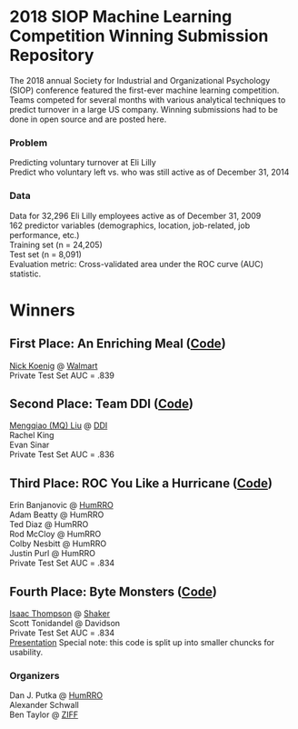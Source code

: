 # 2018 SIOP Machine Learning Competition Winning Submission Repository #
The 2018 annual Society for Industrial and Organizational Psychology (SIOP) conference featured the first-ever machine learning competition. Teams competed for several months with various analytical techniques to predict turnover in a large US company. Winning submissions had to be done in open source and are posted here. 

### Problem ###
Predicting voluntary turnover at Eli Lilly  
Predict who voluntary left vs. who was still active as of December 31, 2014  

### Data ###
Data for 32,296 Eli Lilly employees active as of December 31, 2009  
162 predictor variables (demographics, location, job-related, job performance, etc.)  
Training set (n = 24,205)  
Test set (n = 8,091)  
Evaluation metric: Cross-validated area under the ROC curve (AUC) statistic.  

# Winners #

## First Place: An Enriching Meal ([Code](01_An_Enriching_Meal)) ##  
[Nick Koenig](linkedin.com/in/nick-koenig-69699a27) @ [Walmart](https://www.walmart.com)   
Private Test Set AUC = .839  

## Second Place: Team DDI ([Code](02_Team_DDI)) ## 
[Mengqiao (MQ) Liu](https://www.linkedin.com/in/mengqiao-mq-liu-75288375) @ [DDI](https://www.ddiworld.com)  
Rachel King  
Evan Sinar  
Private Test Set AUC = .836  

## Third Place: ROC You Like a Hurricane ([Code](03_ROC_you_like_a_hurricane)) ## 
Erin Banjanovic @ [HumRRO](https://www.humrro.org)  
Adam Beatty @ HumRRO  
Ted Diaz @ HumRRO  
Rod McCloy @ HumRRO  
Colby Nesbitt @ HumRRO  
Justin Purl @ HumRRO  
Private Test Set AUC = .834  

## Fourth Place: Byte Monsters ([Code](04_ByteMonsters/00_code)) ## 
[Isaac Thompson](https://www.linkedin.com/in/thompsonisaac) @ [Shaker](https://www.shakercg.com)   
Scott Tonidandel @ Davidson  
Private Test Set AUC = .834  
[Presentation](04_ByteMonsters/SIOP_ML_Comp_Byte_Monsters.pdf)
Special note: this code is split up into smaller chuncks for usability.

 
### Organizers ###
Dan J. Putka @ [HumRRO](https://www.humrro.org)  
Alexander Schwall  
Ben Taylor @ [ZIFF](www.ziff.io)
